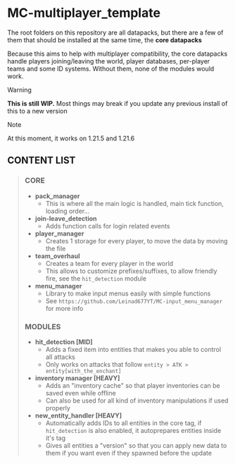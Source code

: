 # MC-multiplayer_template
The root folders on this repository are all datapacks, but there are a few of them that should be installed at the same time, the **core datapacks**

Because this aims to help with multiplayer compatibility, the core datapacks handle players joining/leaving the world, player databases, per-player teams and some ID systems. 
Without them, none of the modules would work.

> [!WARNING]
> **This is still WIP.** Most things may break if you update any previous install of this to a new version

> [!NOTE]
> At this moment, it works on 1.21.5 and 1.21.6

## CONTENT LIST
> ### CORE
> - **pack_manager**
>   - This is where all the main logic is handled, main tick function, loading order...
> - **join-leave_detection**
>   - Adds function calls for login related events
> - **player_manager**
>   - Creates 1 storage for every player, to move the data by moving the file
> - **team_overhaul**
>   - Creates a team for every player in the world
>   - This allows to customize prefixes/suffixes, to allow friendly fire, see the `hit_detection` module
> - **menu_manager**
>   - Library to make input menus easily with simple functions
>   - See `https://github.com/Leinad677YT/MC-input_menu_manager` for more info
> ### MODULES
> - **hit_detection [MID]**
>   - Adds a fixed item into entities that makes you able to control all attacks
>   - Only works on attacks that follow `entity > ATK > entity[with_the_enchant]`
> - **inventory manager [HEAVY]**
>   - Adds an "inventory cache" so that player inventories can be saved even while offline
>   - Can also be used for all kind of inventory manipulations if used properly
> - **new_entity_handler [HEAVY]**
>   - Automatically adds IDs to all entities in the core tag, if `hit_detection` is also enabled, it autoprepares entities inside it's tag
>   - Gives all entities a "version" so that you can apply new data to them if you want even if they spawned before the update

